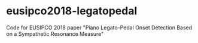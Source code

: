 # eusipco2018-legatopedal
Code for EUSIPCO 2018 paper "Piano Legato-Pedal Onset Detection Based on a Sympathetic Resonance Measure"
